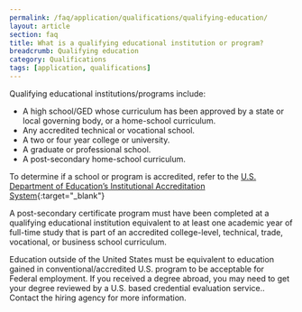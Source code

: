 ```yaml
---
permalink: /faq/application/qualifications/qualifying-education/
layout: article
section: faq
title: What is a qualifying educational institution or program?
breadcrumb: Qualifying education
category: Qualifications
tags: [application, qualifications]
---
```

Qualifying educational institutions/programs include:

* A high school/GED whose curriculum has been approved by a state or local governing body, or a home-school curriculum.
* Any accredited technical or vocational school.
* A two or four year college or university.
* A graduate or professional school.
* A post-secondary home-school curriculum.

To determine if a school or program is accredited, refer to the [U.S. Department of Education’s Institutional Accreditation System](http://ope.ed.gov/accreditation/Search.aspx){:target="_blank"}

A post-secondary certificate program must have been completed at a qualifying educational institution equivalent to at least one academic year of full-time study that is part of an accredited college-level, technical, trade, vocational, or business school curriculum.

Education outside of the United States must be equivalent to education gained in conventional/accredited U.S. program to be acceptable for Federal employment. If you received a degree abroad, you may need to get your degree reviewed by a U.S. based credential evaluation service.. Contact the hiring agency for more information.
